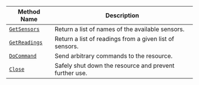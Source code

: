 <!-- prettier-ignore -->
| Method Name                                     | Description                                             |
| ----------------------------------------------- | ------------------------------------------------------- |
| [`GetSensors`](/services/sensors/#getsensors)   | Return a list of names of the available sensors.        |
| [`GetReadings`](/services/sensors/#getreadings) | Return a list of readings from a given list of sensors. |
| [`DoCommand`](/services/sensors/#docommand)     | Send arbitrary commands to the resource.                |
| [`Close`](/services/ml/#close) | Safely shut down the resource and prevent further use. |
